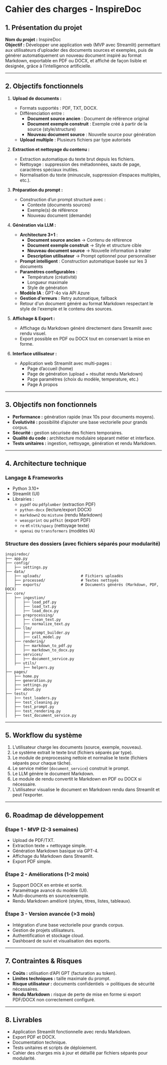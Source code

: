 # Cahier des charges - InspireDoc

## 1. Présentation du projet

**Nom du projet :** InspireDoc\
**Objectif :** Développer une application web (MVP avec Streamlit) permettant aux utilisateurs d’uploader des documents sources et exemples, puis de générer automatiquement un nouveau document inspiré au format Markdown, exportable en PDF ou DOCX, et affiché de façon lisible et designée, grâce à l’intelligence artificielle.

---

## 2. Objectifs fonctionnels

1. **Upload de documents :**

   - Formats supportés : PDF, TXT, DOCX.
   - Différenciation entre :
     - **Document source ancien** : Document de référence original
     - **Document exemple construit** : Exemple créé à partir de la source (style/structure)
     - **Nouveau document source** : Nouvelle source pour génération
   - **Upload multiple** : Plusieurs fichiers par type autorisés

2. **Extraction et nettoyage du contenu :**

   - Extraction automatique du texte brut depuis les fichiers.
   - Nettoyage : suppression des métadonnées, sauts de page, caractères spéciaux inutiles.
   - Normalisation du texte (minuscule, suppression d’espaces multiples, etc.).

3. **Préparation du prompt :**

   - Construction d’un prompt structuré avec :
     - Contexte (documents sources)
     - Exemple(s) de référence
     - Nouveau document (demande)

4. **Génération via LLM :**

   - **Architecture 3+1** :
     - **Document source ancien** → Contenu de référence
     - **Document exemple construit** → Style et structure cible
     - **Nouveau document source** → Nouvelle information à traiter
     - **Description utilisateur** → Prompt optionnel pour personnaliser
   - **Prompt intelligent** : Construction automatique basée sur les 3 documents
   - **Paramètres configurables** :
     - Température (créativité)
     - Longueur maximale
     - Style de génération
   - **Modèle IA** : GPT-4o via API Azure
   - **Gestion d'erreurs** : Retry automatique, fallback
   - Retour d'un document généré au format Markdown respectant le style de l'exemple et le contenu des sources.

5. **Affichage & Export :**

   - Affichage du Markdown généré directement dans Streamlit avec rendu visuel.
   - Export possible en PDF ou DOCX tout en conservant la mise en forme.

6. **Interface utilisateur :**

   - Application web Streamlit avec multi-pages :
     - Page d’accueil (home)
     - Page de génération (upload + résultat rendu Markdown)
     - Page paramètres (choix du modèle, temperature, etc.)
     - Page À propos

---

## 3. Objectifs non fonctionnels

- **Performance :** génération rapide (max 10s pour documents moyens).
- **Évolutivité :** possibilité d’ajouter une base vectorielle pour grands corpus.
- **Sécurité :** gestion sécurisée des fichiers temporaires.
- **Qualité du code :** architecture modulaire séparant métier et interface.
- **Tests unitaires :** ingestion, nettoyage, génération et rendu Markdown.

---

## 4. Architecture technique

### Langage & Frameworks

- Python 3.10+
- Streamlit (UI)
- Librairies :
  - `pypdf` ou `pdfplumber` (extraction PDF)
  - `python-docx` (lecture/export DOCX)
  - `markdown2` ou `mistune` (rendu Markdown)
  - `weasyprint` ou `pdfkit` (export PDF)
  - `re` et `nltk/spacy` (nettoyage texte)
  - `openai` ou `transformers` (modèles IA)

### Structure des dossiers (avec fichiers séparés pour modularité)

```
inspiredoc/
├── app.py
├── config/
│   ├── settings.py
├── data/
│   ├── uploads/                  # Fichiers uploadés
│   ├── processed/                # Textes nettoyés
│   ├── exports/                  # Documents générés (Markdown, PDF, DOCX)
├── core/
│   ├── ingestion/
│   │   ├── load_pdf.py
│   │   ├── load_txt.py
│   │   ├── load_docx.py
│   ├── preprocessing/
│   │   ├── clean_text.py
│   │   ├── normalize_text.py
│   ├── llm/
│   │   ├── prompt_builder.py
│   │   ├── call_model.py
│   ├── rendering/
│   │   ├── markdown_to_pdf.py
│   │   ├── markdown_to_docx.py
│   ├── services/
│   │   ├── document_service.py
│   ├── utils/
│       ├── helpers.py
├── pages/
│   ├── home.py
│   ├── generation.py
│   ├── settings.py
│   ├── about.py
├── tests/
│   ├── test_loaders.py
│   ├── test_cleaning.py
│   ├── test_prompt.py
│   ├── test_rendering.py
│   ├── test_document_service.py
```

---

## 5. Workflow du système

1. L’utilisateur charge les documents (source, exemple, nouveau).
2. Le système extrait le texte brut (fichiers séparés par type).
3. Le module de preprocessing nettoie et normalise le texte (fichiers séparés pour chaque tâche).
4. Le service métier (`document_service`) construit le prompt.
5. Le LLM génère le document Markdown.
6. Le module de rendu convertit le Markdown en PDF ou DOCX si nécessaire.
7. L’utilisateur visualise le document en Markdown rendu dans Streamlit et peut l’exporter.

---

## 6. Roadmap de développement

### Étape 1 - MVP (2-3 semaines)

- Upload de PDF/TXT.
- Extraction texte + nettoyage simple.
- Génération Markdown basique via GPT-4.
- Affichage du Markdown dans Streamlit.
- Export PDF simple.

### Étape 2 - Améliorations (1-2 mois)

- Support DOCX en entrée et sortie.
- Paramétrage avancé du modèle (UI).
- Multi-documents en source/exemple.
- Rendu Markdown amélioré (styles, titres, listes, tableaux).

### Étape 3 - Version avancée (>3 mois)

- Intégration d’une base vectorielle pour grands corpus.
- Gestion de projets utilisateurs.
- Authentification et stockage cloud.
- Dashboard de suivi et visualisation des exports.

---

## 7. Contraintes & Risques

- **Coûts :** utilisation d’API GPT (facturation au token).
- **Limites techniques :** taille maximale du prompt.
- **Risque utilisateur :** documents confidentiels → politiques de sécurité nécessaires.
- **Rendu Markdown :** risque de perte de mise en forme si export PDF/DOCX non correctement configuré.

---

## 8. Livrables

- Application Streamlit fonctionnelle avec rendu Markdown.
- Export PDF et DOCX.
- Documentation technique.
- Tests unitaires et scripts de déploiement.
- Cahier des charges mis à jour et détaillé par fichiers séparés pour modularité.

